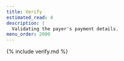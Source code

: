 ```yaml
---
title: Verify
estimated_read: 4
description: |
  Validating the payer's payment details.
menu_order: 2000
---
```


{% include verify.md %}
